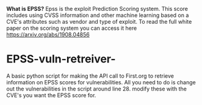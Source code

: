 **What is EPSS?**
Epss is the exploit Prediction Scoring system. This score includes using CVSS information and other machine learning based on a CVE's attributes such as vendor and type of exploit. To read the full white paper on the scoring system you can access it here https://arxiv.org/abs/1908.04856 


# EPSS-vuln-retreiver-
A basic python script for making the API call to First.org to retrieve information on EPSS scores for vulnerabilities. 
All you need to do is change out the vulnerabilities in the script around line 28. modify these with the CVE's you want the EPSS score for.

